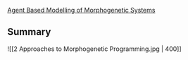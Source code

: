 
[Agent Based Modelling of Morphogenetic Systems](https://pmc.ncbi.nlm.nih.gov/articles/PMC6438454/) 
## Summary

![[2 Approaches to Morphogenetic Programming.jpg | 400]]

